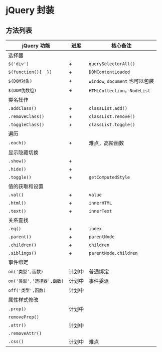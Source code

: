 # jQuery 封装

## 方法列表

| jQuery 功能                | 进度   | 核心备注                        |
| -------------------------- | ------ | ------------------------------- |
| 选择器                     |        |                                 |
| `$('div')`                 | +      | `querySelectorAll()`            |
| `$(function(){  })`        | +      | `DOMContentLoaded`              |
| `$(DOM对象)`               | +      | `window`, `document` 也可以包装 |
| `$(DOM伪数组)`             | +      | `HTMLCollection`，`NodeList`    |
| 类名操作                   |        |                                 |
| `.addClass()`              | +      | `classList.add()`               |
| `.removeClass()`           | +      | `classList.remove()`            |
| `.toggleClass()`           | +      | `classList.toggle()`            |
| 遍历                       |        |                                 |
| `.each()`                  | +      | 难点，高阶函数                  |
| 显示隐藏切换               |        |                                 |
| `.show()`                  | +      |                                 |
| `.hide()`                  | +      |                                 |
| `.toggle()`                | +      | `getComputedStyle`              |
| 值的获取和设置             |        |                                 |
| `.val()`                   | +      | `value`                         |
| `.html()`                  | +      | `innerHTML`                     |
| `.text()`                  | +      | `innerText`                     |
| 关系查找                   |        |                                 |
| `.eq()`                    | +      | `index`                         |
| `.parent()`                | +      | `parentNode`                    |
| `.children()`              | +      | `children`                      |
| `.siblings()`              | +      | `parentNode.children`           |
| 事件绑定                   |        |                                 |
| `on('类型',函数)`          | 计划中 | 普通绑定                        |
| `on('类型','选择器',函数)` | 计划中 | 事件委派                        |
| `off('类型',函数)`         | 计划中 |                                 |
| 属性样式修改               |        |                                 |
| `.prop()`                  | 计划中 |                                 |
| `removeProp()`             |        |                                 |
| `.attr()`                  | 计划中 |                                 |
| `.removeAttr()`            |        |                                 |
| `.css()`                   | 计划中 | 难点                            |



